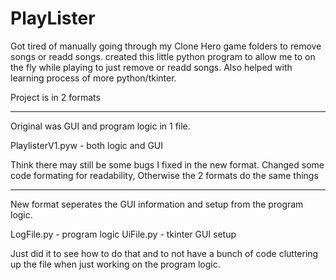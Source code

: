 # PlayLister

Got tired of manually going through my Clone Hero game folders to remove songs or readd songs.
created this little python program to allow me to on the fly while playing to just remove or readd songs.
Also helped with learning process of more python/tkinter.


Project is in 2 formats

--------------------------------------------------------------------------------------------------------------
Original was GUI and program logic in 1 file.

PlaylisterV1.pyw - both logic and GUI

Think there may still be some bugs I fixed in the new format. Changed some code formating for readability, 
Otherwise the 2 formats do the same things

--------------------------------------------------------------------------------------------------------------
New format seperates the GUI information and setup from the program logic.

LogFile.py - program logic
UiFile.py  - tkinter GUI setup

Just did it to see how to do that and to not have a bunch of code cluttering up the file when just working
on the program logic.
